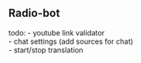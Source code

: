 ## Radio-bot


todo:
	- youtube link validator  
	- chat settings (add sources for chat)  
	- start/stop translation  
